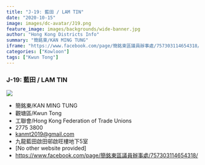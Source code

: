 ```yaml
---
title: "J-19: 藍田 / LAM TIN"
date: "2020-10-15"
image: images/dc-avatar/J19.png
feature_image: images/backgrounds/wide-banner.jpg
author: "Hong Kong Districts Info"
summary: "簡銘東/KAN MING TUNG"
iframe: "https://www.facebook.com/page/簡銘東區議員辦事處/757303114654318/"
categories: ["Kowloon"]
tags: ["Kwun Tong"]
---
```


### J-19: 藍田 / LAM TIN  
![](/images/dc-avatar/J19.png)  

 - 簡銘東/KAN MING TUNG  
 - 觀塘區/Kwun Tong  
 - 工聯會/Hong Kong Federation of Trade Unions  
 - 2775 3800  
 - kanmt2019@gmail.com  
 - 九龍藍田啟田邨啟旺樓地下5室  
 - [No other website provided]  
 - https://www.facebook.com/page/簡銘東區議員辦事處/757303114654318/
